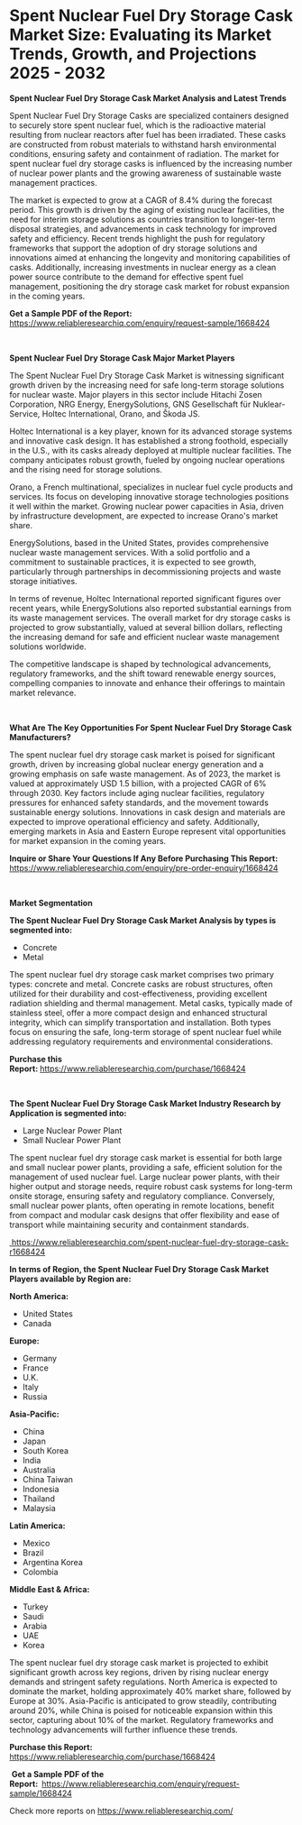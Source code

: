 <p><h1>Spent Nuclear Fuel Dry Storage Cask Market Size: Evaluating its Market Trends, Growth, and Projections 2025 - 2032</h1></p><p><strong>Spent Nuclear Fuel Dry Storage Cask Market Analysis and Latest Trends</strong></p>
<p><p>Spent Nuclear Fuel Dry Storage Casks are specialized containers designed to securely store spent nuclear fuel, which is the radioactive material resulting from nuclear reactors after fuel has been irradiated. These casks are constructed from robust materials to withstand harsh environmental conditions, ensuring safety and containment of radiation. The market for spent nuclear fuel dry storage casks is influenced by the increasing number of nuclear power plants and the growing awareness of sustainable waste management practices. </p><p>The market is expected to grow at a CAGR of 8.4% during the forecast period. This growth is driven by the aging of existing nuclear facilities, the need for interim storage solutions as countries transition to longer-term disposal strategies, and advancements in cask technology for improved safety and efficiency. Recent trends highlight the push for regulatory frameworks that support the adoption of dry storage solutions and innovations aimed at enhancing the longevity and monitoring capabilities of casks. Additionally, increasing investments in nuclear energy as a clean power source contribute to the demand for effective spent fuel management, positioning the dry storage cask market for robust expansion in the coming years.</p></p>
<p><strong>Get a Sample PDF of the Report:&nbsp;</strong> <a href="https://www.reliableresearchiq.com/enquiry/request-sample/1668424?utm_campaign=2293&utm_medium=2&utm_source=Github&utm_content=ia&utm_term=02032025&utm_id=spent-nuclear-fuel-dry-storage-cask">https://www.reliableresearchiq.com/enquiry/request-sample/1668424</a></p>
<p>&nbsp;</p>
<p><strong>Spent Nuclear Fuel Dry Storage Cask Major Market Players</strong></p>
<p><p>The Spent Nuclear Fuel Dry Storage Cask Market is witnessing significant growth driven by the increasing need for safe long-term storage solutions for nuclear waste. Major players in this sector include Hitachi Zosen Corporation, NRG Energy, EnergySolutions, GNS Gesellschaft für Nuklear-Service, Holtec International, Orano, and Škoda JS.</p><p>Holtec International is a key player, known for its advanced storage systems and innovative cask design. It has established a strong foothold, especially in the U.S., with its casks already deployed at multiple nuclear facilities. The company anticipates robust growth, fueled by ongoing nuclear operations and the rising need for storage solutions. </p><p>Orano, a French multinational, specializes in nuclear fuel cycle products and services. Its focus on developing innovative storage technologies positions it well within the market. Growing nuclear power capacities in Asia, driven by infrastructure development, are expected to increase Orano's market share.</p><p>EnergySolutions, based in the United States, provides comprehensive nuclear waste management services. With a solid portfolio and a commitment to sustainable practices, it is expected to see growth, particularly through partnerships in decommissioning projects and waste storage initiatives.</p><p>In terms of revenue, Holtec International reported significant figures over recent years, while EnergySolutions also reported substantial earnings from its waste management services. The overall market for dry storage casks is projected to grow substantially, valued at several billion dollars, reflecting the increasing demand for safe and efficient nuclear waste management solutions worldwide.</p><p>The competitive landscape is shaped by technological advancements, regulatory frameworks, and the shift toward renewable energy sources, compelling companies to innovate and enhance their offerings to maintain market relevance.</p></p>
<p>&nbsp;</p>
<p><strong>What Are The Key Opportunities For Spent Nuclear Fuel Dry Storage Cask Manufacturers?</strong></p>
<p><p>The spent nuclear fuel dry storage cask market is poised for significant growth, driven by increasing global nuclear energy generation and a growing emphasis on safe waste management. As of 2023, the market is valued at approximately USD 1.5 billion, with a projected CAGR of 6% through 2030. Key factors include aging nuclear facilities, regulatory pressures for enhanced safety standards, and the movement towards sustainable energy solutions. Innovations in cask design and materials are expected to improve operational efficiency and safety. Additionally, emerging markets in Asia and Eastern Europe represent vital opportunities for market expansion in the coming years.</p></p>
<p><strong>Inquire or Share Your Questions If Any Before Purchasing This Report:</strong> <a href="https://www.reliableresearchiq.com/enquiry/pre-order-enquiry/1668424?utm_campaign=2293&utm_medium=2&utm_source=Github&utm_content=ia&utm_term=02032025&utm_id=spent-nuclear-fuel-dry-storage-cask">https://www.reliableresearchiq.com/enquiry/pre-order-enquiry/1668424</a></p>
<p>&nbsp;</p>
<p><strong>Market Segmentation</strong></p>
<p><strong>The Spent Nuclear Fuel Dry Storage Cask Market Analysis by types is segmented into:</strong></p>
<p><ul><li>Concrete</li><li>Metal</li></ul></p>
<p><p>The spent nuclear fuel dry storage cask market comprises two primary types: concrete and metal. Concrete casks are robust structures, often utilized for their durability and cost-effectiveness, providing excellent radiation shielding and thermal management. Metal casks, typically made of stainless steel, offer a more compact design and enhanced structural integrity, which can simplify transportation and installation. Both types focus on ensuring the safe, long-term storage of spent nuclear fuel while addressing regulatory requirements and environmental considerations.</p></p>
<p><strong>Purchase this Report:&nbsp;</strong><a href="https://www.reliableresearchiq.com/purchase/1668424?utm_campaign=2293&utm_medium=2&utm_source=Github&utm_content=ia&utm_term=02032025&utm_id=spent-nuclear-fuel-dry-storage-cask">https://www.reliableresearchiq.com/purchase/1668424</a></p>
<p>&nbsp;</p>
<p><strong>The Spent Nuclear Fuel Dry Storage Cask Market Industry Research by Application is segmented into:</strong></p>
<p><ul><li>Large Nuclear Power Plant</li><li>Small Nuclear Power Plant</li></ul></p>
<p><p>The spent nuclear fuel dry storage cask market is essential for both large and small nuclear power plants, providing a safe, efficient solution for the management of used nuclear fuel. Large nuclear power plants, with their higher output and storage needs, require robust cask systems for long-term onsite storage, ensuring safety and regulatory compliance. Conversely, small nuclear power plants, often operating in remote locations, benefit from compact and modular cask designs that offer flexibility and ease of transport while maintaining security and containment standards.</p></p>
<p><a href="https://www.reliableresearchiq.com/spent-nuclear-fuel-dry-storage-cask-r1668424?utm_campaign=2293&utm_medium=2&utm_source=Github&utm_content=ia&utm_term=02032025&utm_id=spent-nuclear-fuel-dry-storage-cask">&nbsp;https://www.reliableresearchiq.com/spent-nuclear-fuel-dry-storage-cask-r1668424</a></p>
<p><strong>In terms of Region, the Spent Nuclear Fuel Dry Storage Cask Market Players available by Region are:</strong></p>
<p>
    <p> <strong> North America: </strong>
        <ul>
            <li>United States</li>
            <li>Canada</li>
        </ul>
        </p> 
    <p> <strong> Europe: </strong>
        <ul>
            <li>Germany</li>
            <li>France</li>
            <li>U.K.</li>
            <li>Italy</li>
            <li>Russia</li>
        </ul>
        </p> 
    <p> <strong> Asia-Pacific: </strong>
        <ul>
            <li>China</li>
            <li>Japan</li>
            <li>South Korea</li>
            <li>India</li>
            <li>Australia</li>
            <li>China Taiwan</li>
            <li>Indonesia</li>
            <li>Thailand</li>
            <li>Malaysia</li>
        </ul>
        </p> 
    <p> <strong> Latin America: </strong>
        <ul>
            <li>Mexico</li>
            <li>Brazil</li>
            <li>Argentina Korea</li>
            <li>Colombia</li>
        </ul>
        </p> 
    <p> <strong> Middle East & Africa: </strong>
        <ul>
            <li>Turkey</li>
            <li>Saudi</li>
            <li>Arabia</li>
            <li>UAE</li>
            <li>Korea</li>
        </ul>
    </p>
    </p>
<p><p>The spent nuclear fuel dry storage cask market is projected to exhibit significant growth across key regions, driven by rising nuclear energy demands and stringent safety regulations. North America is expected to dominate the market, holding approximately 40% market share, followed by Europe at 30%. Asia-Pacific is anticipated to grow steadily, contributing around 20%, while China is poised for noticeable expansion within this sector, capturing about 10% of the market. Regulatory frameworks and technology advancements will further influence these trends.</p></p>
<p><strong>Purchase this Report: </strong><a href="https://www.reliableresearchiq.com/purchase/1668424?utm_campaign=2293&utm_medium=2&utm_source=Github&utm_content=ia&utm_term=02032025&utm_id=spent-nuclear-fuel-dry-storage-cask">https://www.reliableresearchiq.com/purchase/1668424</a></p>
<p>&nbsp;<strong>Get a Sample PDF of the Report:&nbsp;&nbsp;</strong><a href="https://www.reliableresearchiq.com/enquiry/request-sample/1668424?utm_campaign=2293&utm_medium=2&utm_source=Github&utm_content=ia&utm_term=02032025&utm_id=spent-nuclear-fuel-dry-storage-cask">https://www.reliableresearchiq.com/enquiry/request-sample/1668424</a></p>
<p><strong></strong></p>
<p>Check more reports on <a href="https://www.reliableresearchiq.com/?utm_campaign=2293&utm_medium=2&utm_source=Github&utm_content=ia&utm_term=02032025&utm_id=spent-nuclear-fuel-dry-storage-cask">https://www.reliableresearchiq.com/</a></p>